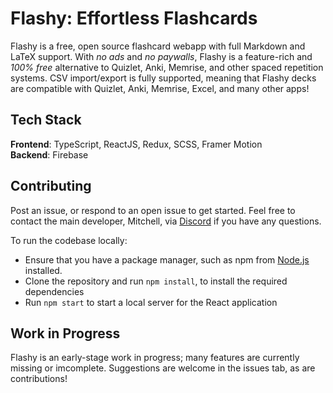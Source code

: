 # Flashy: Effortless Flashcards

Flashy is a free, open source flashcard webapp with full Markdown and LaTeX support. With *no ads* and *no paywalls*, Flashy is a feature-rich and *100% free* alternative to Quizlet, Anki, Memrise, and other spaced repetition systems. CSV import/export is fully supported, meaning that Flashy decks are compatible with Quizlet, Anki, Memrise, Excel, and many other apps!

## Tech Stack
**Frontend**: TypeScript, ReactJS, Redux, SCSS, Framer Motion  
**Backend**: Firebase  

## Contributing  
Post an issue, or respond to an open issue to get started. Feel free to contact the main developer, Mitchell, via [Discord](https://discord.com/users/157610726326927361) if you have any questions.  
  
To run the codebase locally:
- Ensure that you have a package manager, such as npm from [Node.js](https://nodejs.org/) installed.
- Clone the repository and run `npm install`, to install the required dependencies
- Run `npm start` to start a local server for the React application

## Work in Progress
Flashy is an early-stage work in progress; many features are currently missing or imcomplete. Suggestions are welcome in the issues tab, as are contributions!
